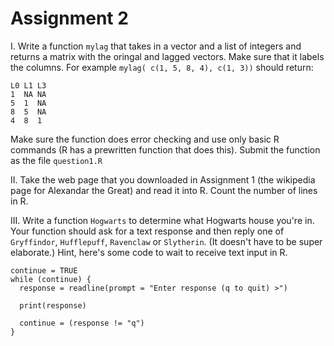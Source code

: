 # Assignment 2


I. Write a function `mylag` that takes in a vector and a list of integers and returns a matrix with the oringal and lagged vectors. Make sure that it labels the columns. For example `mylag( c(1, 5, 8, 4), c(1, 3))` should return:
```
L0 L1 L3
1  NA NA
5  1  NA
8  5  NA
4  8  1
```
Make sure the function does error checking and use only basic R commands (R has a prewritten function that does this). Submit the function as the file `question1.R`

II. Take the web page that you downloaded in Assignment 1 (the wikipedia page for Alexandar the Great) and read it into R. Count the number of lines in R. 

III. Write a function `Hogwarts` to determine what Hogwarts house you're in. Your function should ask for a text response and then reply one of `Gryffindor`, `Hufflepuff`, `Ravenclaw` or `Slytherin`. (It doesn't have to be super elaborate.) Hint, here's some code to wait to receive text input in R.
```
continue = TRUE
while (continue) {
  response = readline(prompt = "Enter response (q to quit) >")
  
  print(response)
  
  continue = (response != "q")
}
```
